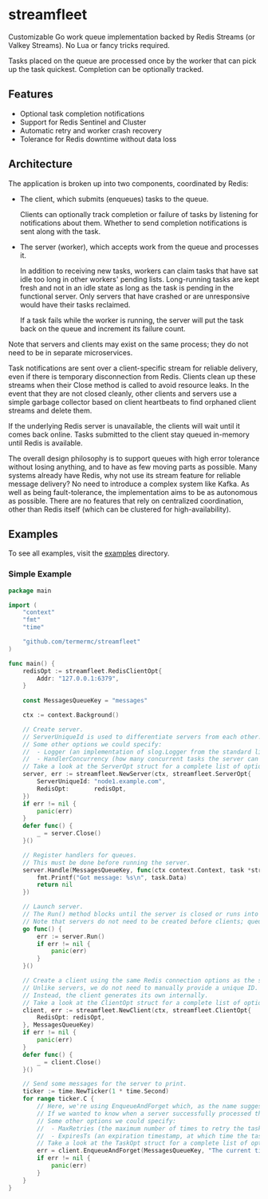 # streamfleet

Customizable Go work queue implementation backed by Redis Streams (or Valkey Streams). No Lua or fancy tricks required.

Tasks placed on the queue are processed once by the worker that can pick up the task quickest.
Completion can be optionally tracked.

## Features

 - Optional task completion notifications
 - Support for Redis Sentinel and Cluster
 - Automatic retry and worker crash recovery
 - Tolerance for Redis downtime without data loss

## Architecture

The application is broken up into two components, coordinated by Redis:

 - The client, which submits (enqueues) tasks to the queue.
    	
   Clients can optionally track completion or failure of tasks by listening for notifications about them.
   Whether to send completion notifications is sent along with the task.

 - The server (worker), which accepts work from the queue and processes it.

   In addition to receiving new tasks, workers can claim tasks that have sat idle too long in other workers' pending lists.
   Long-running tasks are kept fresh and not in an idle state as long as the task is pending in the functional server.
   Only servers that have crashed or are unresponsive would have their tasks reclaimed.

   If a task fails while the worker is running, the server will put the task back on the queue and increment its failure count.

Note that servers and clients may exist on the same process; they do not need to be in separate microservices.

Task notifications are sent over a client-specific stream for reliable delivery, even if there is temporary disconnection from Redis.
Clients clean up these streams when their Close method is called to avoid resource leaks.
In the event that they are not closed cleanly, other clients and servers use a simple garbage collector based on client heartbeats to find orphaned client streams and delete them.

If the underlying Redis server is unavailable, the clients will wait until it comes back online.
Tasks submitted to the client stay queued in-memory until Redis is available.

The overall design philosophy is to support queues with high error tolerance without losing anything, and to have as few moving parts as possible.
Many systems already have Redis, why not use its stream feature for reliable message delivery? No need to introduce a complex system like Kafka.
As well as being fault-tolerance, the implementation aims to be as autonomous as possible. There are no features that rely on centralized coordination, other than Redis itself (which can be clustered for high-availability).

## Examples

To see all examples, visit the [examples](./examples) directory.

### Simple Example

```go
package main

import (
	"context"
	"fmt"
	"time"

	"github.com/termermc/streamfleet"
)

func main() {
	redisOpt := streamfleet.RedisClientOpt{
		Addr: "127.0.0.1:6379",
	}
	
	const MessagesQueueKey = "messages"

	ctx := context.Background()

	// Create server.
	// ServerUniqueId is used to differentiate servers from each other.
	// Some other options we could specify:
	//  - Logger (an implementation of slog.Logger from the standard library to override the default logger)
	//  - HandlerConcurrency (how many concurrent tasks the server can handle, defaults to 1)
	// Take a look at the ServerOpt struct for a complete list of options.
	server, err := streamfleet.NewServer(ctx, streamfleet.ServerOpt{
		ServerUniqueId: "node1.example.com",
		RedisOpt:       redisOpt,
	})
	if err != nil {
		panic(err)
	}
	defer func() {
		_ = server.Close()
	}()

	// Register handlers for queues.
	// This must be done before running the server.
	server.Handle(MessagesQueueKey, func(ctx context.Context, task *streamfleet.Task) error {
		fmt.Printf("Got message: %s\n", task.Data)
		return nil
	})

	// Launch server.
	// The Run() method blocks until the server is closed or runs into a fatal error, so it is launched in its own goroutine.
	// Note that servers do not need to be created before clients; queued messages will be picked up as soon as a server is available.
	go func() {
		err := server.Run()
		if err != nil {
			panic(err)
		}
	}()

	// Create a client using the same Redis connection options as the server.
	// Unlike servers, we do not need to manually provide a unique ID.
	// Instead, the client generates its own internally.
	// Take a look at the ClientOpt struct for a complete list of options.
	client, err := streamfleet.NewClient(ctx, streamfleet.ClientOpt{
		RedisOpt: redisOpt,
	}, MessagesQueueKey)
	if err != nil {
		panic(err)
	}
	defer func() {
		_ = client.Close()
	}()

	// Send some messages for the server to print.
	ticker := time.NewTicker(1 * time.Second)
	for range ticker.C {
		// Here, we're using EnqueueAndForget which, as the name suggests, uses a fire-and-forget strategy.
		// If we wanted to know when a server successfully processed the task or ran into an error, we could have used EnqueueAndForget.
		// Some other options we could specify:
		//  - MaxRetries (the maximum number of times to retry the task on failure, defaults to 0 for infinite tries)
		//  - ExpiresTs (an expiration timestamp, at which time the task will be expired if not already processed)
		// Take a look at the TaskOpt struct for a complete list of options.
		err = client.EnqueueAndForget(MessagesQueueKey, "The current time is: "+time.Now().String(), streamfleet.TaskOpt{})
		if err != nil {
			panic(err)
		}
	}
}
```
